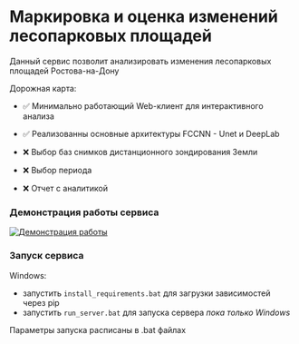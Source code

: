 # Маркировка и оценка изменений лесопарковых площадей

Данный сервис позволит анализировать изменения лесопарковых площадей Ростова-на-Дону


Дорожная карта:

  - :white_check_mark: Минимально работающий Web-клиент для интерактивного анализа

  - :white_check_mark: Реализованны основные архитектуры FCCNN - Unet и DeepLab
  
  - :x: Выбор баз снимков дистанционного зондирования Земли
  
  - :x: Выбор периода
  
  - :x: Отчет с аналитикой

### Демонстрация работы сервиса
[![Демонстрация работы](https://img.youtube.com/vi/okUjgAhp0fM/maxresdefault.jpg)](https://www.youtube.com/watch?v=okUjgAhp0fM)

### Запуск сервиса
Windows:
  - запустить ```install_requirements.bat``` для загрузки зависимостей через pip
  - запустить ```run_server.bat``` для запуска сервера
*пока только Windows*

Параметры запуска расписаны в .bat файлах
